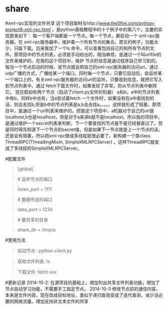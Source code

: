 share
=====

#xml-rpc实现的文件共享
这个项目取材与http://www.the5fire.com/python-project8-xml-rpc.html 。是python基础教程中的十个例子中的第八个。主要的实现原来如下：
每一个客户端都是一个节点。每一个节点，都启动一个 xml-rpc服务器。在 xml-rpc服务器中，维护着一个所有节点的集合。原文的例子，功能太少，只能下载。后来我加了一个ls 命令，可以查看包括自己的和所有节点的文件。原项目中的节点列表，必须是手动给出的，相当麻烦，是通过一个叫urlfile的文件来维护的。在我的这个项目中，维护 节点的信息是通过程序自己学习到的。每当一个节点启动的时候，该节点就会把自己的xml-rpc服务器的访问url，通过udp广播的方式，广播给某一个端口。同时每一个节点，只要它启动后，会监听某一个端口上的，有关xml-rpc服务器的访问url的监听。只要收到信息，就把它写入到节点列表中。通过 fetch下载文件时，如果发现了异常，则从节点列表中删除它。
现在假如有两个节点（启动了client.py文件的机器） a和b，a中的节点列表中有b，同样b中也有，当a尝试着fetch 一个文件时，如果没有在a中查找到的话，则会去找b,但是b中的节点列表是a,b会去找a。。。。。这样就形成了阻塞。原项目中，是通过一个url列表来维护的。但是这个项目中，a机器对于自己的url是localhost,b也是localhost，但是对于a来讲b就不是localhost。所以我的项目中，是通过维护一个secret列表来判断，下一个要查找的节点是不是已经被查过了。但是同时得先知道下一个节点的secret值，但是如果下一节点就是上一个节点的话，还是会有阻塞，所以把xml-rpc做成多线程就很必要了。新构建一个类class ThreadRPC(ThreadingMixIn, SimpleXMLRPCServer)  。这样ThreadRPC就变成了多线程的SimpleXMLRPCServer。

#配置文件
> [global]

> \# 监听节点的端口

> listen_port = 1111 

> \# 数据传送的端口

> data_port = 1234

> \# 要共享的目录

> share_dir = /tmp/a

#使用方法
> 启动节点 :
  python client.py
  
> 获取文件列表:
  ls
  
> 下载文件:
  fetch xxx

#更新记录
  2014-10-2:
  在源项目的基础上，增加列出共享文件列表功能，增加了节点自动学习功能，不需要手工指定节点。
  2014-10-3
  修改节点前的通信内容，本来是文件内容，现在改成目标地址，类似于递归查询变成了迭代查询，减少没必要的网络流量。增加支持非文本文件的共享
